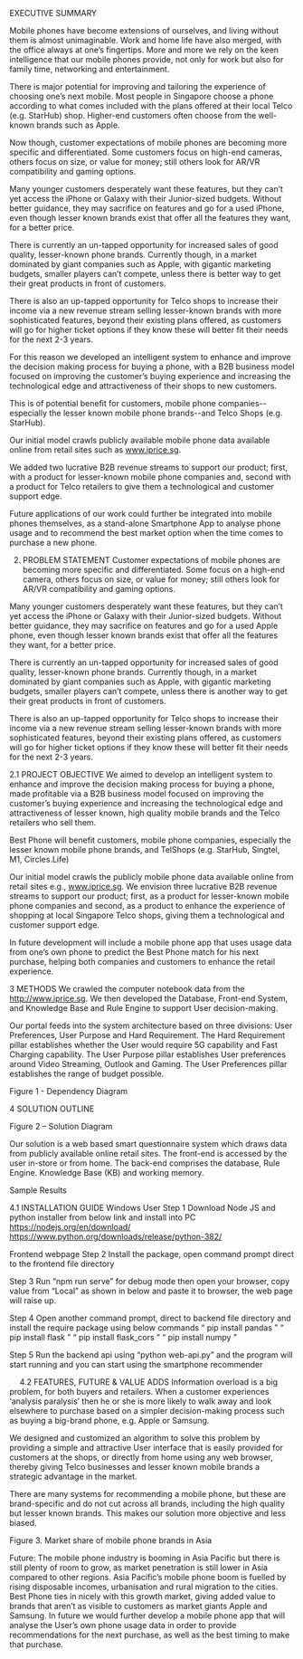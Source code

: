 EXECUTIVE SUMMARY 

Mobile phones have become extensions of ourselves, and living without them is almost unimaginable. Work and home life have also merged, with the office always at one’s fingertips. More and more we rely on the keen intelligence that our mobile phones provide, not only for work but also for family time, networking and entertainment. 

There is major potential for improving and tailoring the experience of choosing one’s next mobile. Most people in Singapore choose a phone according to what comes included with the plans offered at their local Telco (e.g. StarHub) shop. Higher-end customers often choose from the well-known brands such as Apple. 

Now though, customer expectations of mobile phones are becoming more specific and differentiated. Some customers focus on high-end cameras, others focus on size, or value for money; still others look for AR/VR compatibility and gaming options. 

Many younger customers desperately want these features, but they can’t yet access the iPhone or Galaxy with their Junior-sized budgets. Without better guidance, they may sacrifice on features and go for a used iPhone, even though lesser known brands exist that offer all the features they want, for a better price.

There is currently an un-tapped opportunity for increased sales of good quality, lesser-known phone brands. Currently though, in a market dominated by giant companies such as Apple, with gigantic marketing budgets, smaller players can’t compete, unless there is better way to get their great products in front of customers.

There is also an up-tapped opportunity for Telco shops to increase their income via a new revenue stream selling lesser-known brands with more sophisticated features, beyond their existing plans offered, as customers will go for higher ticket options if they know these will better fit their needs for the next 2-3 years. 

For this reason we developed an intelligent system to enhance and improve the decision making process for buying a phone, with a B2B business model focused on improving the customer’s buying experience and increasing the technological edge and attractiveness of their shops to new customers. 

This is of potential benefit for customers, mobile phone companies--especially the lesser known mobile phone brands--and Telco Shops (e.g. StarHub). 

Our initial model crawls publicly available mobile phone data available online from retail sites such as www.iprice.sg. 

We added two lucrative B2B revenue streams to support our product; first, with a product for lesser-known mobile phone companies and, second with a product for Telco retailers to give them a technological and customer support edge.

Future applications of our work could further be integrated into mobile phones themselves, as a stand-alone Smartphone App to analyse phone usage and to recommend the best market option when the time comes to purchase a new phone. 

 
2. PROBLEM STATEMENT 
Customer expectations of mobile phones are becoming more specific and differentiated. Some focus on a high-end camera, others focus on size, or value for money; still others look for AR/VR compatibility and gaming options. 

Many younger customers desperately want these features, but they can’t yet access the iPhone or Galaxy with their Junior-sized budgets. Without better guidance, they may sacrifice on features and go for a used Apple phone, even though lesser known brands exist that offer all the features they want, for a better price.

There is currently an un-tapped opportunity for increased sales of good quality, lesser-known phone brands. Currently though, in a market dominated by giant companies such as Apple, with gigantic marketing budgets, smaller players can’t compete, unless there is another way to get their great products in front of customers.

There is also an up-tapped opportunity for Telco shops to increase their income via a new revenue stream selling lesser-known brands with more sophisticated features, beyond their existing plans offered, as customers will go for higher ticket options if they know these will better fit their needs for the next 2-3 years. 


2.1 PROJECT OBJECTIVE 
We aimed to develop an intelligent system to enhance and improve the decision making process for buying a phone, made profitable via a B2B business model focused on improving the customer’s buying experience and increasing the technological edge and attractiveness of lesser known, high quality mobile brands and the Telco retailers who sell them. 

Best Phone will benefit customers, mobile phone companies, especially the lesser known mobile phone brands, and TelShops (e.g. StarHub, Singtel, M1, Circles.Life)

Our initial model crawls the publicly mobile phone data available online from retail sites e.g., www.iprice.sg. We envision three lucrative B2B revenue streams to support our product; first, as a product for lesser-known mobile phone companies and second, as a product to enhance the experience of shopping at local Singapore Telco shops, giving them a technological and customer support edge.

In future development will include a mobile phone app that uses usage data from one’s own phone to predict the Best Phone match for his next purchase, helping both companies and customers to enhance the retail experience.

3 METHODS
We crawled the computer notebook data from the http://www.iprice.sg. We then developed the Database, Front-end System, and Knowledge Base and Rule Engine to support User decision-making.

Our portal feeds into the system architecture based on three divisions: User Preferences, User Purpose and Hard Requirement. The Hard Requirement pillar establishes whether the User would require 5G capability and Fast Charging capability. The User Purpose pillar establishes User preferences around Video Streaming, Outlook and Gaming. The User Preferences pillar establishes the range of budget possible.
 
Figure 1 - Dependency Diagram 


4 SOLUTION OUTLINE 

                                     
Figure 2 – Solution Diagram 

Our solution is a web based smart questionnaire system which draws data from publicly available online retail sites. The front-end is accessed by the user in-store or from home. The back-end comprises the database, Rule Engine. Knowledge Base (KB) and working memory. 

Sample Results


 
4.1 INSTALLATION GUIDE
Windows User
Step 1
Download Node JS and python installer from below link and install into PC
https://nodejs.org/en/download/
https://www.python.org/downloads/release/python-382/

Frontend webpage 
Step 2
Install the package, open command prompt direct to the frontend file directory
 

Step 3
Run “npm run serve” for debug mode then open your browser, copy value from “Local” as shown in below and paste it to browser, the web page will raise up.
 
 

Step 4
Open another command prompt, direct to backend file directory and install the require package using below commands
“ pip install pandas ”
“ pip install flask ”
“ pip install flask_cors ”
“ pip install numpy ”

Step 5
Run the backend api using “python web-api.py” and the program will start running and you can start using the smartphone recommender
 



 
4.2 FEATURES, FUTURE & VALUE ADDS
Information overload is a big problem, for both buyers and retailers. When a customer experiences ‘analysis paralysis’ then he or she is more likely to walk away and look elsewhere to purchase based on a simpler decision-making process such as buying a big-brand phone, e.g. Apple or Samsung. 

We designed and customized an algorithm to solve this problem by providing a simple and attractive User interface that is easily provided for customers at the shops, or directly from home using any web browser, thereby giving Telco businesses and lesser known mobile brands a strategic advantage in the market.

There are many systems for recommending a mobile phone, but these are brand-specific and do not cut across all brands, including the high quality but lesser known brands. This makes our solution more objective and less biased. 

 

Figure 3. Market share of mobile phone brands in Asia

Future: 
The mobile phone industry is booming in Asia Pacific but there is still plenty of room to grow, as market penetration is still lower in Asia compared to other regions. Asia Pacific’s mobile phone boom is fuelled by rising disposable incomes, urbanisation and rural migration to the cities. Best Phone ties in nicely with this growth market, giving added value to brands that aren’t as visible to customers as market giants Apple and Samsung. In future we would further develop a mobile phone app that will analyse the User’s own phone usage data in order to provide recommendations for the next purchase, as well as the best timing to make that purchase.

 
